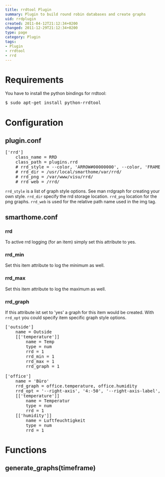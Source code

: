 ```yaml
---
title: rrdtool Plugin
summary: Plugin to build round robin databases and create graphs
uid: rrdplugin
created: 2011-04-12T21:12:34+0200
changed: 2011-12-29T21:12:34+0200
type: page
category: Plugin
tags:
- Plugin
- rrdtool
- rrd
---
```


Requirements
============
You have to install the python bindings for rrdtool:
<pre>$ sudo apt-get install python-rrdtool</pre>

Configuration
=============

plugin.conf
-----------
<pre>
['rrd']
    class_name = RRD
    class_path = plugins.rrd
    # rrd_style = --color, 'ARROW#00000000', --color, 'FRAME#00000000', --color, 'BACK#00000000', --slope-mode
    # rrd_dir = /usr/local/smarthome/var/rrd/
    # rrd_png = /var/www/visu/rrd/
    # rrd_web = /rrd/
</pre>

`rrd_style` is a list of graph style options. See man rrdgraph for creating your own style.
`rrd_dir` specify the rrd storage location. `rrd_png` location for the png graphs. `rrd_web` is used for the relative path name used in the img tag.

smarthome.conf
--------------

### rrd
To active rrd logging (for an item) simply set this attribute to yes.

### rrd_min
Set this item attribute to log the minimum as well.

### rrd_max
Set this item attribute to log the maximum as well.

### rrd_graph
If this attribute ist set to 'yes' a graph for this item would be created.
With `rrd_opt` you could specify item specific graph style options.


<pre>
['outside']
    name = Outside
    [['temperature']]
        name = Temp
        type = num
        rrd = 1
        rrd_min = 1
        rrd_max = 1
        rrd_graph = 1

['office']
    name = 'Büro'
    rrd_graph = office.temperature, office.humidity
    rrd_opt = '--right-axis', '4:-50', '--right-axis-label', '%', '--rigid', '--lower-limit', '20', '--upper-limit', '26', 'CDEF:hum=humidity,4,/,12,+', 'LINE1:temperature#FF0000:Temperatur', 'LINE1:hum#0000FF:Luftfeuchte'
    [['temperature']]
        name = Temperatur
        type = num
        rrd = 1
    [['humidity']]
        name = Luftfeuchtigkeit
        type = num
        rrd = 1
</pre>

Functions
=========

generate_graphs(timeframe)
--------------------------


